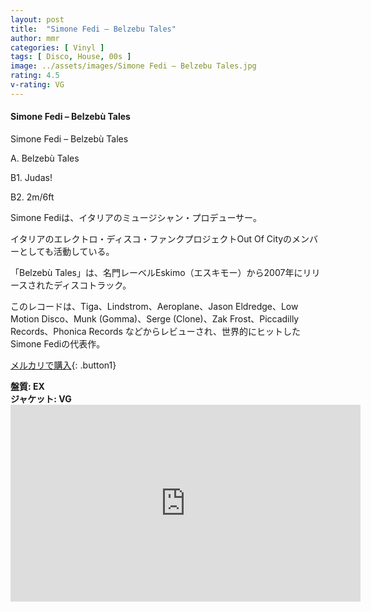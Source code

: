 ```yaml
---
layout: post
title:  "Simone Fedi – Belzebu Tales"
author: mmr
categories: [ Vinyl ]
tags: [ Disco, House, 00s ]
image: ../assets/images/Simone Fedi – Belzebu Tales.jpg
rating: 4.5
v-rating: VG
---
```


#### Simone Fedi – Belzebù Tales

Simone Fedi – Belzebù Tales

A. Belzebù Tales

B1. Judas!

B2. 2m/6ft

Simone Fediは、イタリアのミュージシャン・プロデューサー。

イタリアのエレクトロ・ディスコ・ファンクプロジェクトOut Of Cityのメンバーとしても活動している。

「Belzebù Tales」は、名門レーベルEskimo（エスキモー）から2007年にリリースされたディスコトラック。

このレコードは、Tiga、Lindstrom、Aeroplane、Jason Eldredge、Low Motion Disco、Munk (Gomma)、Serge (Clone)、Zak Frost、Piccadilly Records、Phonica Records などからレビューされ、世界的にヒットしたSimone Fediの代表作。


[メルカリで購入](https://jp.mercari.com/item/m44593292428?afid=6142608987){: .button1}


<div class="mt-4 mb-4 d-flex align-items-center">
<strong class="mr-1">盤質: EX</strong>
</div>
<div class="mt-4 mb-4 d-flex align-items-center">
<strong class="mr-1">ジャケット: VG</strong>
</div>

<iframe width="560" height="315" src="https://www.youtube.com/embed/XngQEonoK-E?si=UoALFHyv3mxe3SFL" title="YouTube video player" frameborder="0" allow="accelerometer; autoplay; clipboard-write; encrypted-media; gyroscope; picture-in-picture; web-share" referrerpolicy="strict-origin-when-cross-origin" allowfullscreen></iframe>